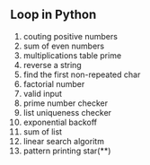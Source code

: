 
## Loop in Python

1. couting positive numbers
2. sum of even numbers
3. multiplications table prime
4. reverse a string
5. find the first non-repeated char
6. factorial number
7. valid input
8. prime number checker
9. list uniqueness checker
10. exponential backoff
11. sum of list
12. linear search algoritm
13. pattern printing
    star(**)
